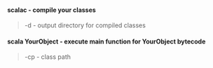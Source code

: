 #### scalac - compile your classes

  > -d - output directory for compiled classes

#### scala YourObject - execute main function for YourObject bytecode

  > -cp - class path

